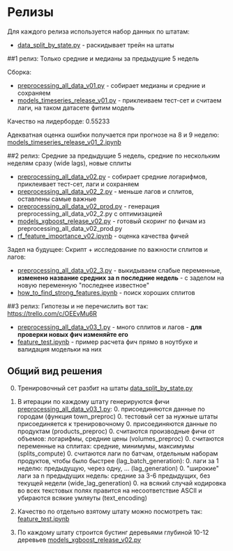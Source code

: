 # Релизы

Для каждого релиза используется набор данных по штатам:
* [data_split_by_state.py](../scripts/data_split_by_state.py) - раскидывает трейн на штаты

##1 релиз: 
Только средние и медианы за предыдущие 5 недель

Сборка: 
* [preprocessing_all_data_v01.py](release_v01/preprocessing_all_data_v01.py) - собирает медианы и средние и сохраняем
* [models_timeseries_release_v01.py](release_v01/models_timeseries_release_v01.py) - приклеиваем тест-сет и считаем лаги, на таком датасете фитим модель

Качество на лидерборде: 0.55233

Адекватная оценка ошибки получается при прогнозе на 8 и 9 неделю: 
[models_timeseries_release_v01_2.ipynb](../models/models_timeseries_release_v01_2.ipynb)

##2 релиз: 
Средние за предыдущие 5 недель, средние по нескольким неделям сразу (wide lags), новые сплиты

* [preprocessing_all_data_v02.py](release_v02/preprocessing_all_data_v02.py) - собирает средние логарифмов, приклеивает тест-сет, лаги и сохраняем
* [preprocessing_all_data_v02_2.py](release_v02/preprocessing_all_data_v02_2.py) - меньше лагов и сплитов, оставлены самые важные
* [preprocessing_all_data_v02_prod.py](release_v02/preprocessing_all_data_v02_prod.py) - генерация preprocessing_all_data_v02_2.py с оптимизацией
* [models_xgboost_release_v02.py](release_v02/models_xgboost_release_v02.py) - готовый скоринг по фичам из preprocessing_all_data_v02_prod.py
* [rf_feature_importance_v02.ipynb](release_v02/rf_feature_importance_v02.ipynb) - оценка качества фичей


Задел на будущее: Скрипт + исследование по важности сплитов и лагов:
* [preprocessing_all_data_v02_3.py](release_v02/preprocessing_all_data_v02_3.py) - выкидываем слабые переменные, **изменено название средних за n последние недель** - с заделом на новую переменную "последнее известное"
* [how_to_find_strong_features.ipynb](release_v02/how_to_find_strong_features.ipynb) - поиск хороших сплитов

##3 релиз: 
Гипотезы и не перечислить вот так: https://trello.com/c/OEEvMu6R

* [preprocessing_all_data_v03_1.py](release_v03/preprocessing_all_data_v02.py) - много сплитов и лагов - **для проверки новых фич изменяйте его**
* [feature_test.ipynb](release_v03/feature_test.ipynb) - пример расчета фич прямо в ноутбуке и валидация модельки на них

## Общий вид решения

0. Тренировочный сет разбит на штаты  [data_split_by_state.py](../scripts/data_split_by_state.py)
0. В итерации по каждому штату генерируются фичи [preprocessing_all_data_v03_1.py](release_v03/preprocessing_all_data_v02.py):
    0. присоединяются данные по городам (функция town_preproc)
    0. тестовый сет за нужные штаты присоединяется к тренировочному
    0. присоединяются данные по продуктам (products_preproc)
    0. считаются производные фичи от объемов: логарифмы, средние цены (volumes_preproc) 
    0. считаются переменные на сплитах: средние, минимумы, максимумы (splits_compute)
    0. считаются лаги по батчам, отдельным наборам продуктов, чтобы было быстрее (lag_batch_generation):
        0. лаги за 1 неделю: предыдущую, через одну, ... (lag_generation)
        0. "широкие" лаги за n предыдущих недель: средние за 3-6 предыдущих, без текущей недели (wide_lag_generation)
    0. на всякий случай кодировка во всех текстовых полях правится на несоответствие ASCII и убираются всякие умляуты (text_encoding)
    
0. Качество по отдельно взятому штату можно посмотреть так: [feature_test.ipynb](release_v03/feature_test.ipynb)
0. По каждому штату строится бустинг деревьями глубиной 10-12 деревьев [models_xgboost_release_v02.py](release_v02/models_xgboost_release_v02.py)

